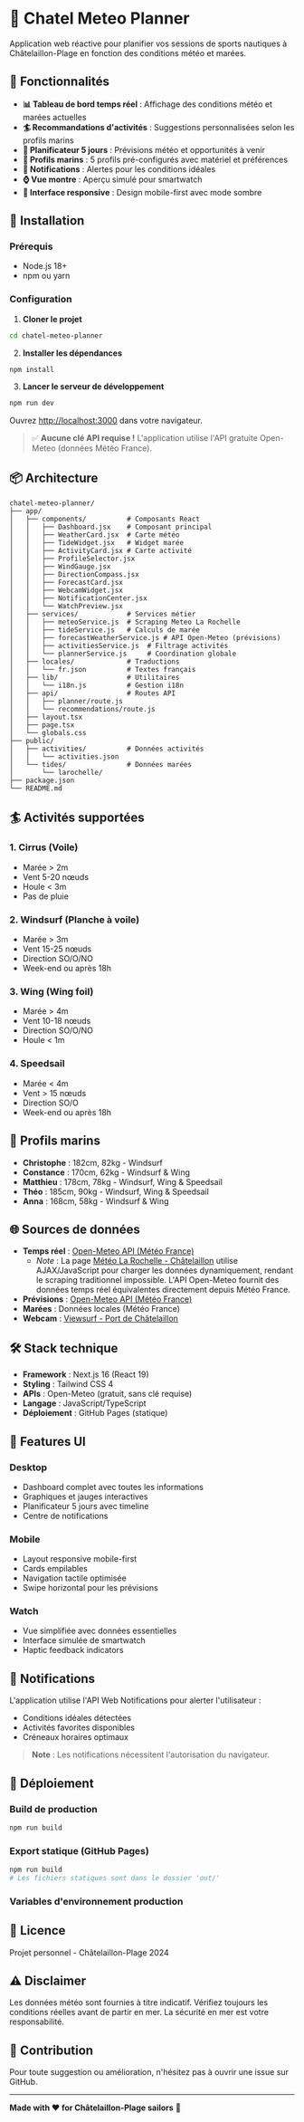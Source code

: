 # 🌊 Chatel Meteo Planner

Application web réactive pour planifier vos sessions de sports nautiques à Châtelaillon-Plage en fonction des conditions météo et marées.

## 🎯 Fonctionnalités

- **📊 Tableau de bord temps réel** : Affichage des conditions météo et marées actuelles
- **🏄 Recommandations d'activités** : Suggestions personnalisées selon les profils marins
- **📅 Planificateur 5 jours** : Prévisions météo et opportunités à venir
- **👥 Profils marins** : 5 profils pré-configurés avec matériel et préférences
- **🔔 Notifications** : Alertes pour les conditions idéales
- **⌚ Vue montre** : Aperçu simulé pour smartwatch
- **🎨 Interface responsive** : Design mobile-first avec mode sombre

## 🚀 Installation

### Prérequis

- Node.js 18+ 
- npm ou yarn

### Configuration

1. **Cloner le projet**
```bash
cd chatel-meteo-planner
```

2. **Installer les dépendances**
```bash
npm install
```

3. **Lancer le serveur de développement**

```bash
npm run dev
```

Ouvrez [http://localhost:3000](http://localhost:3000) dans votre navigateur.

> ✅ **Aucune clé API requise !** L'application utilise l'API gratuite Open-Meteo (données Météo France).

## 📦 Architecture

```
chatel-meteo-planner/
├── app/
│   ├── components/          # Composants React
│   │   ├── Dashboard.jsx    # Composant principal
│   │   ├── WeatherCard.jsx  # Carte météo
│   │   ├── TideWidget.jsx   # Widget marée
│   │   ├── ActivityCard.jsx # Carte activité
│   │   ├── ProfileSelector.jsx
│   │   ├── WindGauge.jsx
│   │   ├── DirectionCompass.jsx
│   │   ├── ForecastCard.jsx
│   │   ├── WebcamWidget.jsx
│   │   ├── NotificationCenter.jsx
│   │   └── WatchPreview.jsx
│   ├── services/            # Services métier
│   │   ├── meteoService.js  # Scraping Meteo La Rochelle
│   │   ├── tideService.js   # Calculs de marée
│   │   ├── forecastWeatherService.js # API Open-Meteo (prévisions)
│   │   ├── activitiesService.js  # Filtrage activités
│   │   └── plannerService.js     # Coordination globale
│   ├── locales/             # Traductions
│   │   └── fr.json          # Textes français
│   ├── lib/                 # Utilitaires
│   │   └── i18n.js          # Gestion i18n
│   ├── api/                 # Routes API
│   │   ├── planner/route.js
│   │   └── recommendations/route.js
│   ├── layout.tsx
│   ├── page.tsx
│   └── globals.css
├── public/
│   ├── activities/          # Données activités
│   │   └── activities.json
│   └── tides/               # Données marées
│       └── larochelle/
├── package.json
└── README.md
```

## 🏄 Activités supportées

### 1. Cirrus (Voile)
- Marée > 2m
- Vent 5-20 nœuds
- Houle < 3m
- Pas de pluie

### 2. Windsurf (Planche à voile)
- Marée > 3m
- Vent 15-25 nœuds
- Direction SO/O/NO
- Week-end ou après 18h

### 3. Wing (Wing foil)
- Marée > 4m
- Vent 10-18 nœuds
- Direction SO/O/NO
- Houle < 1m

### 4. Speedsail
- Marée < 4m
- Vent > 15 nœuds
- Direction SO/O
- Week-end ou après 18h

## 👥 Profils marins

- **Christophe** : 182cm, 82kg - Windsurf
- **Constance** : 170cm, 62kg - Windsurf & Wing
- **Matthieu** : 178cm, 78kg - Windsurf, Wing & Speedsail
- **Théo** : 185cm, 90kg - Windsurf, Wing & Speedsail
- **Anna** : 168cm, 58kg - Windsurf & Wing

## 🌐 Sources de données

- **Temps réel** : [Open-Meteo API (Météo France)](https://open-meteo.com/en/docs/meteofrance-api)
  - *Note* : La page [Météo La Rochelle - Châtelaillon](https://www.meteolarochelle.fr/wdlchatel/comparaison_chatelkts.htm) utilise AJAX/JavaScript pour charger les données dynamiquement, rendant le scraping traditionnel impossible. L'API Open-Meteo fournit des données temps réel équivalentes directement depuis Météo France.
- **Prévisions** : [Open-Meteo API (Météo France)](https://open-meteo.com/en/docs/meteofrance-api)
- **Marées** : Données locales (Météo France)
- **Webcam** : [Viewsurf - Port de Châtelaillon](https://pv.viewsurf.com/2080/Chatelaillon-Port)

## 🛠️ Stack technique

- **Framework** : Next.js 16 (React 19)
- **Styling** : Tailwind CSS 4
- **APIs** : Open-Meteo (gratuit, sans clé requise)
- **Langage** : JavaScript/TypeScript
- **Déploiement** : GitHub Pages (statique)

## 📱 Features UI

### Desktop
- Dashboard complet avec toutes les informations
- Graphiques et jauges interactives
- Planificateur 5 jours avec timeline
- Centre de notifications

### Mobile
- Layout responsive mobile-first
- Cards empilables
- Navigation tactile optimisée
- Swipe horizontal pour les prévisions

### Watch
- Vue simplifiée avec données essentielles
- Interface simulée de smartwatch
- Haptic feedback indicators

## 🔔 Notifications

L'application utilise l'API Web Notifications pour alerter l'utilisateur :

- Conditions idéales détectées
- Activités favorites disponibles
- Créneaux horaires optimaux

> **Note** : Les notifications nécessitent l'autorisation du navigateur.

## 🚢 Déploiement

### Build de production

```bash
npm run build
```

### Export statique (GitHub Pages)

```bash
npm run build
# Les fichiers statiques sont dans le dossier 'out/'
```

### Variables d'environnement production

## 📄 Licence

Projet personnel - Châtelaillon-Plage 2024

## ⚠️ Disclaimer

Les données météo sont fournies à titre indicatif. Vérifiez toujours les conditions réelles avant de partir en mer. La sécurité en mer est votre responsabilité.

## 🤝 Contribution

Pour toute suggestion ou amélioration, n'hésitez pas à ouvrir une issue sur GitHub.

---

**Made with ❤️ for Châtelaillon-Plage sailors** 🌊
